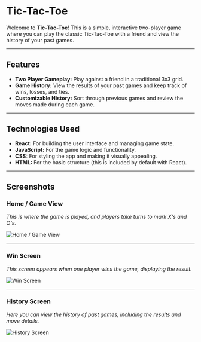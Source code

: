 # Tic-Tac-Toe

Welcome to **Tic-Tac-Toe**! This is a simple, interactive two-player game where you can play the classic Tic-Tac-Toe with a friend and view the history of your past games.

---

## Features

- **Two Player Gameplay:** Play against a friend in a traditional 3x3 grid.
- **Game History:** View the results of your past games and keep track of wins, losses, and ties.
- **Customizable History:** Sort through previous games and review the moves made during each game.

---

## Technologies Used

- **React:** For building the user interface and managing game state.
- **JavaScript:** For the game logic and functionality.
- **CSS:** For styling the app and making it visually appealing.
- **HTML:** For the basic structure (this is included by default with React).

---

## Screenshots

### Home / Game View
*This is where the game is played, and players take turns to mark X's and O's.*

![Home / Game View](path/to/your/image1.png)

---

### Win Screen
*This screen appears when one player wins the game, displaying the result.*

![Win Screen](path/to/your/image2.png)

---

### History Screen
*Here you can view the history of past games, including the results and move details.*

![History Screen](path/to/your/image3.png)
